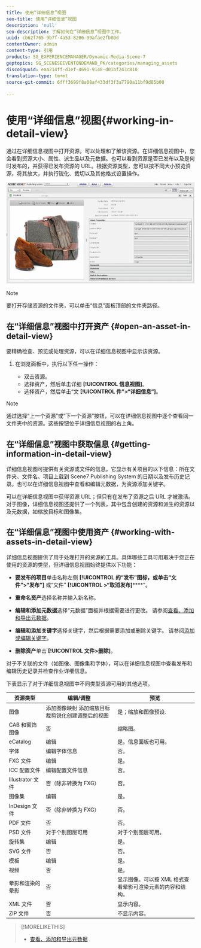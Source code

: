 ```yaml
---
title: 使用“详细信息”视图
seo-title: 使用“详细信息”视图
description: 'null'
seo-description: 了解如何在“详细信息”视图中工作。
uuid: cb62f765-9b7f-4a53-8206-99afae2fb80d
contentOwner: admin
content-type: 引用
products: SG_EXPERIENCEMANAGER/Dynamic-Media-Scene-7
geptopics: SG_SCENESEEVENTONDEMAND_PK/categories/managing_assets
discoiquuid: eaa214ff-d1ef-4691-9148-d01bf243c810
translation-type: tm+mt
source-git-commit: 6fff3699f8a08af433df3f3a7790a11bf9d05b00

---
```



# 使用“详细信息”视图{#working-in-detail-view}

通过在详细信息视图中打开资源，可以处理和了解该资源。在详细信息视图中，您会看到资源大小、属性、派生品以及元数据。也可以看到资源是否已发布以及是何时发布的，并获得已发布资源的 URL。根据资源类型，您可以按不同大小预览资源，将其放大，并执行锐化、裁切以及其他格式设置操作。

<!-- 

Comment Type: remark
Last Modified By: Rick Brough (rbrough)
Last Modified Date: 2018-06-14T13:52:46.623-0400

<p>as_detail_view_popup.png found in Downloads on local in folder "scene7-images"</p>

 -->

![“详细信息”视图](/help/assets/image_0.img.png)

>[!NOTE]
>
>要打开存储资源的文件夹，可以单击“信息”面板顶部的文件夹路径。

## 在“详细信息”视图中打开资产 {#open-an-asset-in-detail-view}

要精确检查、预览或处理资源，可以在详细信息视图中显示该资源。

1. 在浏览面板中，执行以下任一操作：

   * 双击资源。
   * 选择资产，然后单击详细 **[!UICONTROL 信息视图]**。
   * 选择资产，然后单击“文 **[!UICONTROL 件”&gt;“详细信息”]**。

>[!NOTE]
>
>通过选择“上一个资源”或“下一个资源”按钮，可以在详细信息视图中逐个查看同一文件夹中的资源。这些按钮位于详细信息视图的右上角。

## 在“详细信息”视图中获取信息 {#getting-information-in-detail-view}

详细信息视图可提供有关资源或文件的信息。它显示有关项目的以下信息：所在文件夹、文件名、项目上载到 Scene7 Publishing System 的日期以及发布历史记录。也可以在详细信息视图中查看和编辑元数据，为资源添加关键字。

可以在详细信息视图中获得资源 URL；但只有在发布了资源之后 URL 才被激活。对于图像，详细信息视图还提供了一个列表，其中包含创建的资源和派生的资源以及元数据，如缩放目标和图像集。

## 在“详细信息”视图中使用资产 {#working-with-assets-in-detail-view}

详细信息视图提供了用于处理打开的资源的工具。具体哪些工具可用取决于您正在使用的资源的类型，但详细信息视图始终提供以下功能：

* **要发布的项目**&#x200B;单击名称左侧 **[!UICONTROL 的“发布”图标，或单击“文件”&gt;“发布”]** 或“文件” **[!UICONTROL &gt;“取消发布]******”。

* **重命名资产**&#x200B;选择名称并输入新名称。

* **编辑和添加元数据**&#x200B;选择“元数据”面板并根据需要进行更改。 请参阅[查看、添加和导出元数据](/help/viewing-adding-exporting-metadata.md)。

* **编辑和添加关键字**&#x200B;选择关键字，然后根据需要添加或删除关键字。 请参阅[添加或编辑关键字](/help/viewing-adding-exporting-metadata.md)。

* **删除资产**&#x200B;单击 **[!UICONTROL 文件&gt;删除]**。

对于不关联的文件（如图像、图像集和字体），可以在详细信息视图中查看发布和编辑历史记录并检查作业详细信息。

下表显示了对于详细信息视图中不同类型资源可用的其他选项。

| 资源类型 | 编辑/调整 | 预览 |
|--- |--- |--- |
| 图像 | 添加图像映射 添加缩放目标裁剪锐化创建调整后的视图 | 是；缩放和图像预设. |
| CAB 和窗饰图像 | 否 | 缩略图。 |
| eCatalog | 编辑 | 是。信息面板也可用。 |
| 字体 | 编辑字体信息 | 否。 |
| FXG 文件 | 编辑 | 是。 |
| ICC 配置文件 | 编辑配置文件信息 | 否。 |
| Illustrator 文件 | 否（除非转换为 FXG） | 否。 |
| 图像集 | 编辑 | 是。 |
| InDesign 文件 | 否（除非转换为 FXG） | 否。 |
| PDF 文件 | 否 | 否。 |
| PSD 文件 | 对于个别图层可用 | 对于个别图层可用。 |
| 旋转集 | 编辑 | 是。 |
| SVG 文件 | 否 | 否。 |
| 模板 | 编辑 | 是。 |
| 视频 | 否 | 是。 |
| 晕影和渲染的晕影 | 否 | 显示图像。可以按 XML 格式查看晕影可渲染元素的内容和结构。 |
| XML 文件 | 否 | 显示内容。 |
| ZIP 文件 | 否 | 不显示内容。 |

>[!MORELIKETHIS]
>
>* [查看、添加和导出元数据](viewing-adding-exporting-metadata.md#viewing_adding_and_exporting_metadata)

